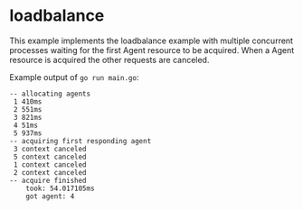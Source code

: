 # loadbalance

This example implements the loadbalance example with multiple concurrent processes waiting for the
 first Agent resource to be acquired. When a Agent resource is acquired the other requests are canceled.

Example output of `go run main.go`:

```
-- allocating agents
 1 410ms
 2 551ms
 3 821ms
 4 51ms
 5 937ms
-- acquiring first responding agent
 3 context canceled
 5 context canceled
 1 context canceled
 2 context canceled
-- acquire finished
	took: 54.017105ms
	got agent: 4
```
